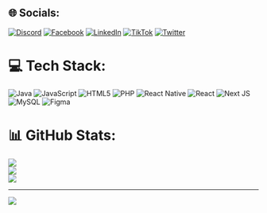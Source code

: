 
## 🌐 Socials:
[![Discord](https://img.shields.io/badge/Discord-%237289DA.svg?logo=discord&logoColor=white)](https://discord.gg/brayandewitt) [![Facebook](https://img.shields.io/badge/Facebook-%231877F2.svg?logo=Facebook&logoColor=white)](https://facebook.com/brayandewitt) [![LinkedIn](https://img.shields.io/badge/LinkedIn-%230077B5.svg?logo=linkedin&logoColor=white)](https://linkedin.com/in/brayandewitt) [![TikTok](https://img.shields.io/badge/TikTok-%23000000.svg?logo=TikTok&logoColor=white)](https://tiktok.com/@brayandewitt) [![Twitter](https://img.shields.io/badge/Twitter-%231DA1F2.svg?logo=Twitter&logoColor=white)](https://twitter.com/brayandewitt) 

# 💻 Tech Stack:
![Java](https://img.shields.io/badge/java-%23ED8B00.svg?style=for-the-badge&logo=openjdk&logoColor=white) ![JavaScript](https://img.shields.io/badge/javascript-%23323330.svg?style=for-the-badge&logo=javascript&logoColor=%23F7DF1E) ![HTML5](https://img.shields.io/badge/html5-%23E34F26.svg?style=for-the-badge&logo=html5&logoColor=white) ![PHP](https://img.shields.io/badge/php-%23777BB4.svg?style=for-the-badge&logo=php&logoColor=white) ![React Native](https://img.shields.io/badge/react_native-%2320232a.svg?style=for-the-badge&logo=react&logoColor=%2361DAFB) ![React](https://img.shields.io/badge/react-%2320232a.svg?style=for-the-badge&logo=react&logoColor=%2361DAFB) ![Next JS](https://img.shields.io/badge/Next-black?style=for-the-badge&logo=next.js&logoColor=white) ![MySQL](https://img.shields.io/badge/mysql-%2300000f.svg?style=for-the-badge&logo=mysql&logoColor=white) ![Figma](https://img.shields.io/badge/figma-%23F24E1E.svg?style=for-the-badge&logo=figma&logoColor=white)
# 📊 GitHub Stats:
![](https://github-readme-stats.vercel.app/api?username=BrayanDewitt&theme=blueberry&hide_border=false&include_all_commits=false&count_private=false)<br/>
![](https://github-readme-streak-stats.herokuapp.com/?user=BrayanDewitt&theme=blueberry&hide_border=false)<br/>
![](https://github-readme-stats.vercel.app/api/top-langs/?username=BrayanDewitt&theme=blueberry&hide_border=false&include_all_commits=false&count_private=false&layout=compact)

---
[![](https://visitcount.itsvg.in/api?id=BrayanDewitt&icon=0&color=0)](https://visitcount.itsvg.in)

<!-- Proudly created with GPRM ( https://gprm.itsvg.in ) -->
